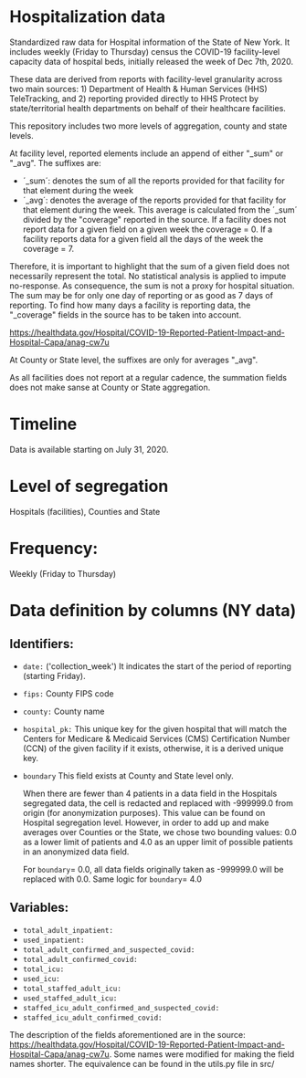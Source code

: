 # Hospitalization data
Standardized raw data for Hospital information of the State of New York. It includes weekly (Friday to Thursday) census the COVID-19
facility-level capacity data of hospital beds, initially released the week of Dec 7th, 2020. 

These data are derived from reports with facility-level granularity across two main sources: 1) Department of Health &
Human Services (HHS) TeleTracking, and 2) reporting provided directly to HHS Protect by state/territorial health 
departments on behalf of their healthcare facilities.

This repository includes two more levels of aggregation, county and state levels.

At facility level, reported elements include an append of either "_sum" or "_avg". The suffixes are:

- ´_sum´: denotes the sum of all the reports provided for that facility for that element during the week
- ´_avg´: denotes the average of the reports provided for that facility for that element during the week. This average
is calculated from the ´_sum´ divided by the "coverage" reported in the source. If a facility does not report data for a
given field on a given week the coverage = 0. If a facility reports data for a given field all the days of the week
the coverage = 7. 

Therefore, it is important to highlight that the sum of a given field does not necessarily represent the total. No 
statistical analysis is applied to impute no-response. As consequence, the sum is not a proxy for hospital situation. The sum may be for only one day of reporting or as good as 7 days of reporting. To find how many days a facility is reporting data, the "_coverage" fields in the source has to be taken into account.

https://healthdata.gov/Hospital/COVID-19-Reported-Patient-Impact-and-Hospital-Capa/anag-cw7u

At County or State level, the suffixes are only for averages "_avg".

As all facilities does not report at a regular cadence, the summation fields does not make sanse at County or State aggregation.

# Timeline

Data is available starting on July 31, 2020.

# Level of segregation

Hospitals (facilities), Counties and State

# Frequency:

Weekly (Friday to Thursday)

# Data definition by columns (NY data)

## Identifiers:

- `date:` ('collection_week') It indicates the start of the period of reporting (starting Friday).
- `fips:` County FIPS code
- `county:` County name
- `hospital_pk:` This unique key for the given hospital that will match the Centers for Medicare & Medicaid Services 
(CMS) Certification Number (CCN) of the given facility if it exists, otherwise, it is a derived unique key.

- `boundary` This field exists at County and State level only.
    
   When there are fewer than 4 patients in a data 
field in the Hospitals segregated data, the cell is redacted and replaced with -999999.0 from origin (for anonymization 
purposes). This value can be found on Hospital segregation level. However, in order to add up and make averages over 
Counties or the State, we chose two bounding values: 0.0 as a lower limit of patients and 4.0 as an upper limit of 
possible patients in an anonymized data field.

    For `boundary`= 0.0, all data fields originally taken as -999999.0 will be replaced with 0.0. Same logic for 
    `boundary`= 4.0
    
## Variables:

- `total_adult_inpatient:`
- `used_inpatient:`
- `total_adult_confirmed_and_suspected_covid:`
- `total_adult_confirmed_covid:`
- `total_icu:`
- `used_icu:`
- `total_staffed_adult_icu:`
- `used_staffed_adult_icu:`
- `staffed_icu_adult_confirmed_and_suspected_covid:`
- `staffed_icu_adult_confirmed_covid:`

The description of the fields aforementioned are in the source: https://healthdata.gov/Hospital/COVID-19-Reported-Patient-Impact-and-Hospital-Capa/anag-cw7u. Some names were modified for making the field names shorter. The equivalence can be found in the utils.py file in src/
